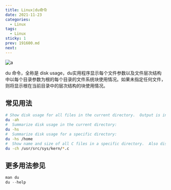 ```yaml
---
title: Linux|du命令
date: 2021-11-23
categories:
  - Linux
tags:
  - Linux
sticky: 1
prev: 191600.md
next: 
---
```


![a](https://gitee.com/snowyan/image/raw/master/2021/202111231519762.png)

<!-- more -->

du 命令，全称是 disk usage，du实用程序显示每个文件参数以及文件层次结构中以每个目录参数为根的每个目录的文件系统块使用情况。如果未指定任何文件，则将显示根在当前目录中的层次结构的块使用情况。

## 常见用法

```bash
# Show disk usage for all files in the current directory.  Output is in human-readable form:
du -ah
#  Summarize disk usage in the current directory:
du -hs
#  Summarize disk usage for a specific directory:
du -hs /home
#  Show name and size of all C files in a specific directory.  Also display a grand total at the end:
du -ch /usr/src/sys/kern/*.c
```

## 更多用法参见

```js
man du
du --help
```

